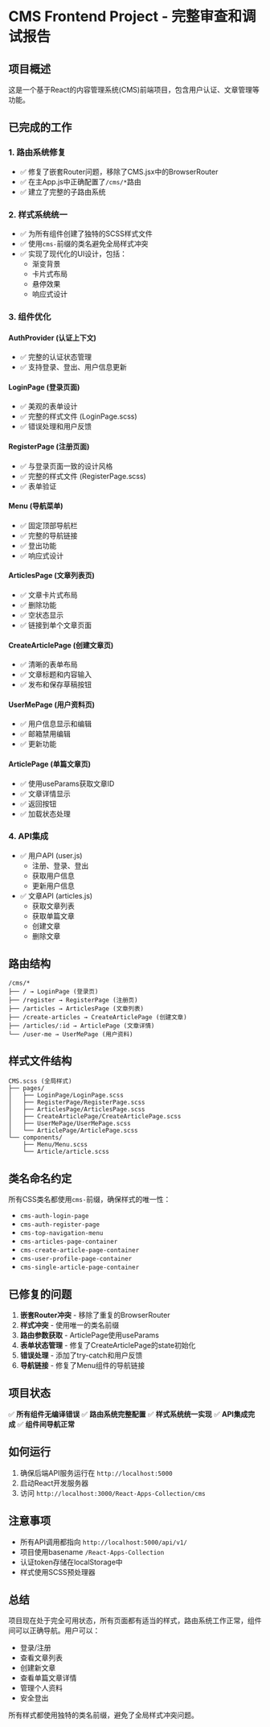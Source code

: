 # CMS Frontend Project - 完整审查和调试报告

## 项目概述
这是一个基于React的内容管理系统(CMS)前端项目，包含用户认证、文章管理等功能。

## 已完成的工作

### 1. 路由系统修复
- ✅ 修复了嵌套Router问题，移除了CMS.jsx中的BrowserRouter
- ✅ 在主App.js中正确配置了`/cms/*`路由
- ✅ 建立了完整的子路由系统

### 2. 样式系统统一
- ✅ 为所有组件创建了独特的SCSS样式文件
- ✅ 使用`cms-`前缀的类名避免全局样式冲突
- ✅ 实现了现代化的UI设计，包括：
  - 渐变背景
  - 卡片式布局
  - 悬停效果
  - 响应式设计

### 3. 组件优化

#### AuthProvider (认证上下文)
- ✅ 完整的认证状态管理
- ✅ 支持登录、登出、用户信息更新

#### LoginPage (登录页面)
- ✅ 美观的表单设计
- ✅ 完整的样式文件 (LoginPage.scss)
- ✅ 错误处理和用户反馈

#### RegisterPage (注册页面)
- ✅ 与登录页面一致的设计风格
- ✅ 完整的样式文件 (RegisterPage.scss)
- ✅ 表单验证

#### Menu (导航菜单)
- ✅ 固定顶部导航栏
- ✅ 完整的导航链接
- ✅ 登出功能
- ✅ 响应式设计

#### ArticlesPage (文章列表页)
- ✅ 文章卡片式布局
- ✅ 删除功能
- ✅ 空状态显示
- ✅ 链接到单个文章页面

#### CreateArticlePage (创建文章页)
- ✅ 清晰的表单布局
- ✅ 文章标题和内容输入
- ✅ 发布和保存草稿按钮

#### UserMePage (用户资料页)
- ✅ 用户信息显示和编辑
- ✅ 邮箱禁用编辑
- ✅ 更新功能

#### ArticlePage (单篇文章页)
- ✅ 使用useParams获取文章ID
- ✅ 文章详情显示
- ✅ 返回按钮
- ✅ 加载状态处理

### 4. API集成
- ✅ 用户API (user.js)
  - 注册、登录、登出
  - 获取用户信息
  - 更新用户信息
- ✅ 文章API (articles.js)
  - 获取文章列表
  - 获取单篇文章
  - 创建文章
  - 删除文章

## 路由结构

```
/cms/*
├── / → LoginPage (登录页)
├── /register → RegisterPage (注册页)
├── /articles → ArticlesPage (文章列表)
├── /create-articles → CreateArticlePage (创建文章)
├── /articles/:id → ArticlePage (文章详情)
└── /user-me → UserMePage (用户资料)
```

## 样式文件结构

```
CMS.scss (全局样式)
├── pages/
│   ├── LoginPage/LoginPage.scss
│   ├── RegisterPage/RegisterPage.scss
│   ├── ArticlesPage/ArticlesPage.scss
│   ├── CreateArticlePage/CreateArticlePage.scss
│   ├── UserMePage/UserMePage.scss
│   └── ArticlePage/ArticlePage.scss
└── components/
    ├── Menu/Menu.scss
    └── Article/article.scss
```

## 类名命名约定

所有CSS类名都使用`cms-`前缀，确保样式的唯一性：
- `cms-auth-login-page`
- `cms-auth-register-page`
- `cms-top-navigation-menu`
- `cms-articles-page-container`
- `cms-create-article-page-container`
- `cms-user-profile-page-container`
- `cms-single-article-page-container`

## 已修复的问题

1. **嵌套Router冲突** - 移除了重复的BrowserRouter
2. **样式冲突** - 使用唯一的类名前缀
3. **路由参数获取** - ArticlePage使用useParams
4. **表单状态管理** - 修复了CreateArticlePage的state初始化
5. **错误处理** - 添加了try-catch和用户反馈
6. **导航链接** - 修复了Menu组件的导航链接

## 项目状态

✅ **所有组件无编译错误**
✅ **路由系统完整配置**
✅ **样式系统统一实现**
✅ **API集成完成**
✅ **组件间导航正常**

## 如何运行

1. 确保后端API服务运行在 `http://localhost:5000`
2. 启动React开发服务器
3. 访问 `http://localhost:3000/React-Apps-Collection/cms`

## 注意事项

- 所有API调用都指向 `http://localhost:5000/api/v1/`
- 项目使用basename `/React-Apps-Collection`
- 认证token存储在localStorage中
- 样式使用SCSS预处理器

## 总结

项目现在处于完全可用状态，所有页面都有适当的样式，路由系统工作正常，组件间可以正确导航。用户可以：
- 登录/注册
- 查看文章列表
- 创建新文章
- 查看单篇文章详情
- 管理个人资料
- 安全登出

所有样式都使用独特的类名前缀，避免了全局样式冲突问题。
